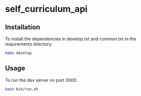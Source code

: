 # self_curriculum_api


## Installation

To install the dependencies in develop.txt and common.txt in the requirements directory.

```bash
make develop
```

## Usage

To run the dev server on port 3000.

```bash
bash bin/run.sh
```



